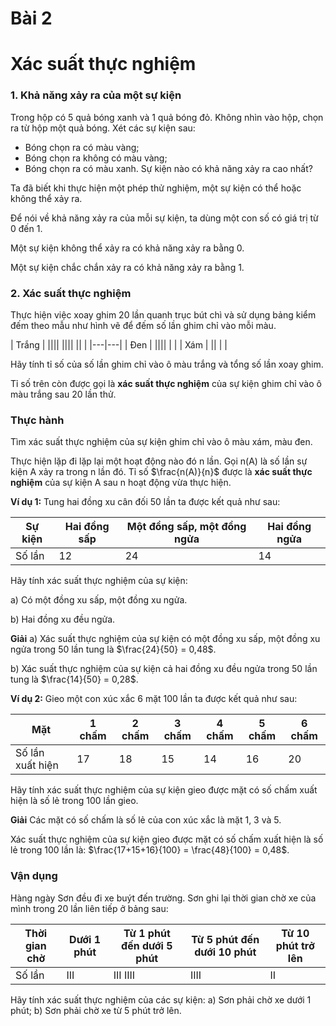 # Bài 2
# Xác suất thực nghiệm

### 1. Khả năng xảy ra của một sự kiện

Trong hộp có 5 quả bóng xanh và 1 quả bóng đỏ. Không nhìn vào hộp, chọn ra từ hộp một quả bóng. Xét các sự kiện sau:
- Bóng chọn ra có màu vàng;
- Bóng chọn ra không có màu vàng;
- Bóng chọn ra có màu xanh.
Sự kiện nào có khả năng xảy ra cao nhất?

Ta đã biết khi thực hiện một phép thử nghiệm, một sự kiện có thể hoặc không thể xảy ra.

Để nói về khả năng xảy ra của mỗi sự kiện, ta dùng một con số có giá trị từ 0 đến 1.

Một sự kiện không thể xảy ra có khả năng xảy ra bằng 0.

Một sự kiện chắc chắn xảy ra có khả năng xảy ra bằng 1.

### 2. Xác suất thực nghiệm

Thực hiện việc xoay ghim 20 lần quanh trục bút chì và sử dụng bảng kiểm đếm theo mẫu như hình vẽ để đếm số lần ghim chỉ vào mỗi màu.

| Trắng | |||| |||| || |
|---|---|
| Đen | |||| | |
| Xám | || | |

Hãy tính tỉ số của số lần ghim chỉ vào ô màu trắng và tổng số lần xoay ghim.

Tỉ số trên còn được gọi là **xác suất thực nghiệm** của sự kiện ghim chỉ vào ô màu trắng sau 20 lần thử.
### Thực hành
Tìm xác suất thực nghiệm của sự kiện ghim chỉ vào ô màu xám, màu đen.

Thực hiện lặp đi lặp lại một hoạt động nào đó n lần. Gọi n(A) là số lần sự kiện A xảy ra trong n lần đó. Tỉ số $\frac{n(A)}{n}$ được là **xác suất thực nghiệm** của sự kiện A sau n hoạt động vừa thực hiện.

**Ví dụ 1:** Tung hai đồng xu cân đối 50 lần ta được kết quả như sau:

| Sự kiện | Hai đồng sấp | Một đồng sấp, một đồng ngửa | Hai đồng ngửa |
|---|---|---|---|
| Số lần | 12 | 24 | 14 |

Hãy tính xác suất thực nghiệm của sự kiện:

a) Có một đồng xu sấp, một đồng xu ngửa.

b) Hai đồng xu đều ngửa.

**Giải**
a) Xác suất thực nghiệm của sự kiện có một đồng xu sấp, một đồng xu ngửa trong 50 lần tung là $\frac{24}{50} = 0,48$.

b) Xác suất thực nghiệm của sự kiện cả hai đồng xu đều ngửa trong 50 lần tung là $\frac{14}{50} = 0,28$.

**Ví dụ 2:** Gieo một con xúc xắc 6 mặt 100 lần ta được kết quả như sau:

| Mặt | 1 chấm | 2 chấm | 3 chấm | 4 chấm | 5 chấm | 6 chấm |
|---|---|---|---|---|---|---|
| Số lần xuất hiện | 17 | 18 | 15 | 14 | 16 | 20 |

Hãy tính xác suất thực nghiệm của sự kiện gieo được mặt có số chấm xuất hiện là số lẻ trong 100 lần gieo.

**Giải**
Các mặt có số chấm là số lẻ của con xúc xắc là mặt 1, 3 và 5.

Xác suất thực nghiệm của sự kiện gieo được mặt có số chấm xuất hiện là số lẻ trong 100 lần là:
$\frac{17+15+16}{100} = \frac{48}{100} = 0,48$.

### Vận dụng
Hàng ngày Sơn đều đi xe buýt đến trường. Sơn ghi lại thời gian chờ xe của mình trong 20 lần liên tiếp ở bảng sau:

| Thời gian chờ | Dưới 1 phút | Từ 1 phút đến dưới 5 phút | Từ 5 phút đến dưới 10 phút | Từ 10 phút trở lên |
|---|---|---|---|---|
| Số lần | III | III IIII | IIII | II |

Hãy tính xác suất thực nghiệm của các sự kiện:
a) Sơn phải chờ xe dưới 1 phút;
b) Sơn phải chờ xe từ 5 phút trở lên.
